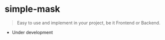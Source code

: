 # simple-mask
> Easy to use and implement in your project, be it Frontend or Backend.

- Under development
